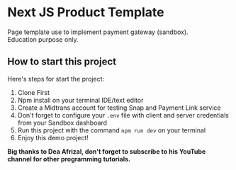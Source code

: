 # Next JS Product Template

Page template use to implement payment gateway (sandbox).  
Education purpose only.

## How to start this project

Here's steps for start the project:

1. Clone First
2. Npm install on your terminal IDE/text editor
3. Create a Midtrans account for testing Snap and Payment Link service
4. Don't forget to configure your `.env` file with client and server credentials from your Sandbox dashboard
5. Run this project with the command `npm run dev` on your terminal
6. Enjoy this demo project!

**Big thanks to Dea Afrizal, don't forget to subscribe to his YouTube channel for other programming tutorials.**

